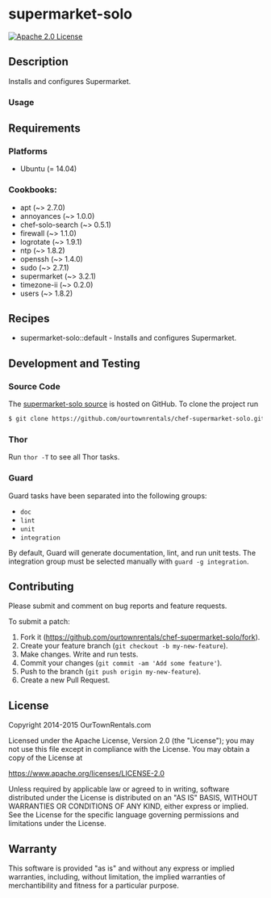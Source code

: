 # supermarket-solo

[![Apache 2.0 License](https://img.shields.io/badge/license-Apache_2.0-red.svg)](./LICENSE.txt)

## Description

Installs and configures Supermarket.

### Usage


## Requirements

### Platforms

* Ubuntu (= 14.04)

### Cookbooks:

* apt (~> 2.7.0)
* annoyances (~> 1.0.0)
* chef-solo-search (~> 0.5.1)
* firewall (~> 1.1.0)
* logrotate (~> 1.9.1)
* ntp (~> 1.8.2)
* openssh (~> 1.4.0)
* sudo (~> 2.7.1)
* supermarket (~> 3.2.1)
* timezone-ii (~> 0.2.0)
* users (~> 1.8.2)

## Recipes

* supermarket-solo::default - Installs and configures Supermarket.

## Development and Testing

### Source Code

The [supermarket-solo source](https://github.com/ourtownrentals/chef-supermarket-solo)
is hosted on GitHub.
To clone the project run

```bash
$ git clone https://github.com/ourtownrentals/chef-supermarket-solo.git
```


### Thor

Run `thor -T` to see all Thor tasks.

### Guard

Guard tasks have been separated into the following groups:

- `doc`
- `lint`
- `unit`
- `integration`

By default, Guard will generate documentation, lint, and run unit tests.
The integration group must be selected manually with `guard -g integration`.

## Contributing

Please submit and comment on bug reports and feature requests.

To submit a patch:

1. Fork it (https://github.com/ourtownrentals/chef-supermarket-solo/fork).
2. Create your feature branch (`git checkout -b my-new-feature`).
3. Make changes. Write and run tests.
4. Commit your changes (`git commit -am 'Add some feature'`).
5. Push to the branch (`git push origin my-new-feature`).
6. Create a new Pull Request.

## License

Copyright 2014-2015 OurTownRentals.com

Licensed under the Apache License, Version 2.0 (the "License");
you may not use this file except in compliance with the License.
You may obtain a copy of the License at

https://www.apache.org/licenses/LICENSE-2.0

Unless required by applicable law or agreed to in writing, software
distributed under the License is distributed on an "AS IS" BASIS,
WITHOUT WARRANTIES OR CONDITIONS OF ANY KIND, either express or implied.
See the License for the specific language governing permissions and
limitations under the License.

## Warranty

This software is provided "as is" and without any express or
implied warranties, including, without limitation, the implied
warranties of merchantibility and fitness for a particular
purpose.
